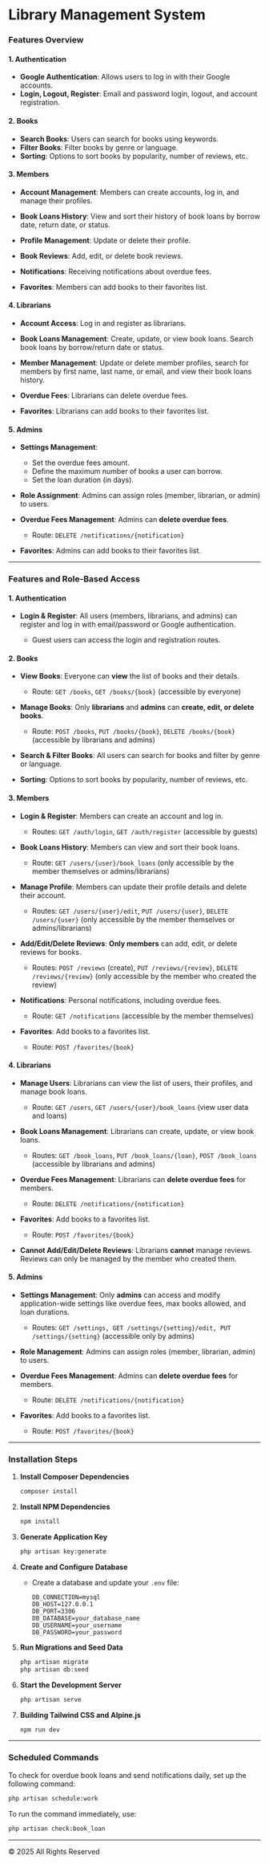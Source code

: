 # Library Management System

### Features Overview

#### 1. **Authentication**

-   **Google Authentication**: Allows users to log in with their Google accounts.
-   **Login, Logout, Register**: Email and password login, logout, and account registration.

#### 2. **Books**

-   **Search Books**: Users can search for books using keywords.
-   **Filter Books**: Filter books by genre or language.
-   **Sorting**: Options to sort books by popularity, number of reviews, etc.

#### 3. **Members**

-   **Account Management**: Members can create accounts, log in, and manage their profiles.
-   **Book Loans History**: View and sort their history of book loans by borrow date, return date, or status.
-   **Profile Management**: Update or delete their profile.
-   **Book Reviews**: Add, edit, or delete book reviews.
-   **Notifications**: Receiving notifications about overdue fees.

-   **Favorites**: Members can add books to their favorites list.

#### 4. **Librarians**

-   **Account Access**: Log in and register as librarians.
-   **Book Loans Management**: Create, update, or view book loans. Search book loans by borrow/return date or status.
-   **Member Management**: Update or delete member profiles, search for members by first name, last name, or email, and view their book loans history.
-   **Overdue Fees**: Librarians can delete overdue fees.

-   **Favorites**: Librarians can add books to their favorites list.

#### 5. **Admins**

-   **Settings Management**:

    -   Set the overdue fees amount.
    -   Define the maximum number of books a user can borrow.
    -   Set the loan duration (in days).

-   **Role Assignment**: Admins can assign roles (member, librarian, or admin) to users.

-   **Overdue Fees Management**: Admins can **delete overdue fees**.
    -   Route: `DELETE /notifications/{notification}`
-   **Favorites**: Admins can add books to their favorites list.

---

### Features and Role-Based Access

#### **1. Authentication**

-   **Login & Register**: All users (members, librarians, and admins) can register and log in with email/password or Google authentication.

    -   Guest users can access the login and registration routes.

#### **2. Books**

-   **View Books**: Everyone can **view** the list of books and their details.
    -   Route: `GET /books`, `GET /books/{book}` (accessible by everyone)
-   **Manage Books**: Only **librarians** and **admins** can **create, edit, or delete books**.

    -   Route: `POST /books`, `PUT /books/{book}`, `DELETE /books/{book}` (accessible by librarians and admins)

-   **Search & Filter Books**: All users can search for books and filter by genre or language.
-   **Sorting**: Options to sort books by popularity, number of reviews, etc.

#### **3. Members**

-   **Login & Register**: Members can create an account and log in.
    -   Routes: `GET /auth/login`, `GET /auth/register` (accessible by guests)
-   **Book Loans History**: Members can view and sort their book loans.
    -   Route: `GET /users/{user}/book_loans` (only accessible by the member themselves or admins/librarians)
-   **Manage Profile**: Members can update their profile details and delete their account.
    -   Routes: `GET /users/{user}/edit`, `PUT /users/{user}`, `DELETE /users/{user}` (only accessible by the member themselves or admins/librarians)
-   **Add/Edit/Delete Reviews**: **Only members** can add, edit, or delete reviews for books.

    -   Routes: `POST /reviews` (create), `PUT /reviews/{review}`, `DELETE /reviews/{review}` (only accessible by the member who created the review)

-   **Notifications**: Personal notifications, including overdue fees.
    -   Route: `GET /notifications` (accessible by the member themselves)
-   **Favorites**: Add books to a favorites list.
    -   Route: `POST /favorites/{book}`

#### **4. Librarians**

-   **Manage Users**: Librarians can view the list of users, their profiles, and manage book loans.
    -   Route: `GET /users`, `GET /users/{user}/book_loans` (view user data and loans)
-   **Book Loans Management**: Librarians can create, update, or view book loans.

    -   Routes: `GET /book_loans`, `PUT /book_loans/{loan}`, `POST /book_loans` (accessible by librarians and admins)

-   **Overdue Fees Management**: Librarians can **delete overdue fees** for members.

    -   Route: `DELETE /notifications/{notification}`

-   **Favorites**: Add books to a favorites list.

    -   Route: `POST /favorites/{book}`

-   **Cannot Add/Edit/Delete Reviews**: Librarians **cannot** manage reviews. Reviews can only be managed by the member who created them.

#### **5. Admins**

-   **Settings Management**: Only **admins** can access and modify application-wide settings like overdue fees, max books allowed, and loan durations.

    -   Routes: `GET /settings, GET /settings/{setting}/edit, PUT /settings/{setting}` (accessible only by admins)

-   **Role Management**: Admins can assign roles (member, librarian, admin) to users.

-   **Overdue Fees Management**: Admins can **delete overdue fees** for members.

    -   Route: `DELETE /notifications/{notification}`

-   **Favorites**: Add books to a favorites list.
    -   Route: `POST /favorites/{book}`

---

### Installation Steps

1. **Install Composer Dependencies**

    ```bash
    composer install
    ```

2. **Install NPM Dependencies**

    ```bash
    npm install
    ```

3. **Generate Application Key**

    ```bash
    php artisan key:generate
    ```

4. **Create and Configure Database**

    - Create a database and update your `.env` file:
        ```env
        DB_CONNECTION=mysql
        DB_HOST=127.0.0.1
        DB_PORT=3306
        DB_DATABASE=your_database_name
        DB_USERNAME=your_username
        DB_PASSWORD=your_password
        ```

5. **Run Migrations and Seed Data**

    ```bash
    php artisan migrate
    php artisan db:seed

    ```

6. **Start the Development Server**

    ```bash
    php artisan serve
    ```

7. **Building Tailwind CSS and Alpine.js**

    ```bash
    npm run dev
    ```

---

### Scheduled Commands

To check for overdue book loans and send notifications daily, set up the following command:

```bash
php artisan schedule:work
```

To run the command immediately, use:

```bash
php artisan check:book_loan
```

---

© 2025 All Rights Reserved
